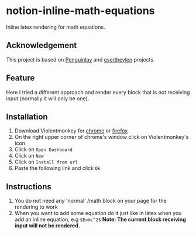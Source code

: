 # notion-inline-math-equations
Inline latex rendering for math equations.
## Acknowledgement
This project is based on [Penguinlay](https://github.com/Penguinlay/notion-inline-latex) and [evertheylen](https://github.com/evertheylen/notion-inline-math) projects.
## Feature
Here I tried a different approach and render every block that is not receiving input (normally it will only be one).
## Installation
1. Download Violentmonkey for [chrome](https://chrome.google.com/webstore/detail/violentmonkey/jinjaccalgkegednnccohejagnlnfdag) or [firefox](https://addons.mozilla.org/en-US/firefox/addon/violentmonkey/)
2. On the right upper corner of chrome's window click on Violentmonkey's icon
3. Click on ```Open Dashboard```
4. Click on ```New```
5. Click on ```Install from url```
6. Paste the following link and click ```Ok```
## Instructions
1. You do not need any 'normal' /math block on your page for the rendering to work
2. When you want to add some equation do it just like in latex when you add an inline equation, e.g ```$E=mc^2$```
**Note: The current block receiving input will not be rendered.**
